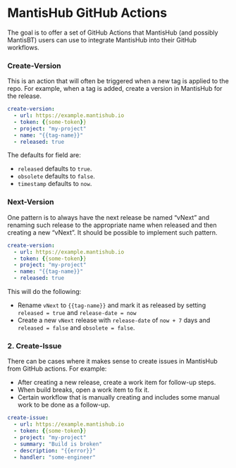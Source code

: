 # MantisHub GitHub Actions

The goal is to offer a set of GitHub Actions that MantisHub (and possibly MantisBT) users can use to integrate MantisHub into their GitHub workflows.

### Create-Version

This is an action that will often be triggered when a new tag is applied to the repo. For example, when a tag is added, create a version in MantisHub for the release.

```yaml
create-version: 
  - url: https://example.mantishub.io 
  - token: {{some-token}} 
  - project: "my-project" 
  - name: "{{tag-name}}" 
  - released: true
```
The defaults for field are:

- `released` defaults to `true`.
- `obsolete` defaults to `false`.
- `timestamp` defaults to `now`.

### Next-Version
One pattern is to always have the next release be named “vNext” and renaming such release to the appropriate name when released and then creating a new “vNext”. It should be possible to implement such pattern.

```yaml
create-version: 
  - url: https://example.mantishub.io 
  - token: {{some-token}} 
  - project: "my-project" 
  - name: "{{tag-name}}" 
  - released: true
```
This will do the following:

- Rename `vNext` to `{{tag-name}}` and mark it as released by setting `released = true` and `release-date = now`
- Create a new `vNext` release with `release-date` of `now + 7` days and `released = false` and `obsolete = false`.

### 2. Create-Issue

There can be cases where it makes sense to create issues in MantisHub from GitHub actions. For
example:
- After creating a new release, create a work item for follow-up steps.
- When build breaks, open a work item to fix it.
- Certain workflow that is manually creating and includes some manual work to be done as a follow-up.


```yaml
create-issue:
  - url: https://example.mantishub.io
  - token: {{some-token}}
  - project: "my-project"
  - summary: "Build is broken"
  - description: "{{error}}"
  - handler: "some-engineer"
```
